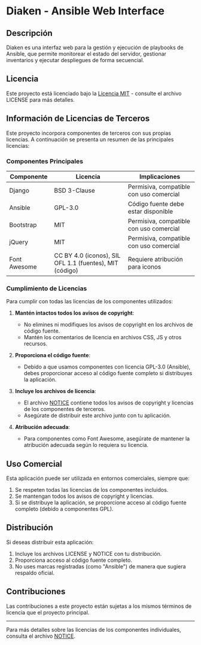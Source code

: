 # Diaken - Ansible Web Interface

## Descripción
Diaken es una interfaz web para la gestión y ejecución de playbooks de Ansible, que permite monitorear el estado del servidor, gestionar inventarios y ejecutar despliegues de forma secuencial.

## Licencia
Este proyecto está licenciado bajo la [Licencia MIT](LICENSE) - consulte el archivo LICENSE para más detalles.

## Información de Licencias de Terceros

Este proyecto incorpora componentes de terceros con sus propias licencias. A continuación se presenta un resumen de las principales licencias:

### Componentes Principales

| Componente | Licencia | Implicaciones |
|------------|----------|---------------|
| Django | BSD 3-Clause | Permisiva, compatible con uso comercial |
| Ansible | GPL-3.0 | Código fuente debe estar disponible |
| Bootstrap | MIT | Permisiva, compatible con uso comercial |
| jQuery | MIT | Permisiva, compatible con uso comercial |
| Font Awesome | CC BY 4.0 (iconos), SIL OFL 1.1 (fuentes), MIT (código) | Requiere atribución para iconos |

### Cumplimiento de Licencias

Para cumplir con todas las licencias de los componentes utilizados:

1. **Mantén intactos todos los avisos de copyright**:
   - No elimines ni modifiques los avisos de copyright en los archivos de código fuente.
   - Mantén los comentarios de licencia en archivos CSS, JS y otros recursos.

2. **Proporciona el código fuente**:
   - Debido a que usamos componentes con licencia GPL-3.0 (Ansible), debes proporcionar acceso al código fuente completo si distribuyes la aplicación.

3. **Incluye los archivos de licencia**:
   - El archivo [NOTICE](NOTICE) contiene todos los avisos de copyright y licencias de los componentes de terceros.
   - Asegúrate de distribuir este archivo junto con tu aplicación.

4. **Atribución adecuada**:
   - Para componentes como Font Awesome, asegúrate de mantener la atribución adecuada según lo requiera su licencia.

## Uso Comercial

Esta aplicación puede ser utilizada en entornos comerciales, siempre que:

1. Se respeten todas las licencias de los componentes incluidos.
2. Se mantengan todos los avisos de copyright y licencias.
3. Si se distribuye la aplicación, se proporcione acceso al código fuente completo (debido a componentes GPL).

## Distribución

Si deseas distribuir esta aplicación:

1. Incluye los archivos LICENSE y NOTICE con tu distribución.
2. Proporciona acceso al código fuente completo.
3. No uses marcas registradas (como "Ansible") de manera que sugiera respaldo oficial.

## Contribuciones

Las contribuciones a este proyecto están sujetas a los mismos términos de licencia que el proyecto principal.

---

Para más detalles sobre las licencias de los componentes individuales, consulta el archivo [NOTICE](NOTICE).
